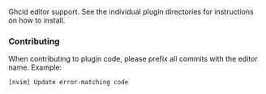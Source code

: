 Ghcid editor support. See the individual plugin directories for instructions on how to install.

### Contributing

When contributing to plugin code, please prefix all commits with the editor name. Example:

    [nvim] Update error-matching code
